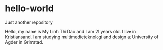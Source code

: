 # hello-world
Just another repository

Hello, my name is My Linh Thi Dao and I am 21 years old. I live in Kristiansand. 
I am studying multimedieteknologi and design at University of Agder in Grimstad.
